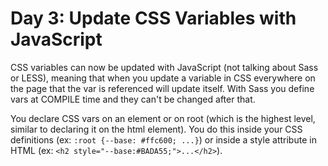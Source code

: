 # Day 3: Update CSS Variables with JavaScript

CSS variables can now be updated with JavaScript (not talking about Sass or LESS), meaning that when you update a variable in CSS everywhere on the page that the var is referenced will update itself.  With Sass you define vars at COMPILE time and they can't be changed after that. 

You declare CSS vars on an element or on root (which is the highest level, similar to declaring it on the html element).  You do this inside your CSS definitions (ex: ```:root {--base: #ffc600; ...}```) or inside a style attribute in HTML (ex: ```<h2 style="--base:#BADA55;">...</h2>```).